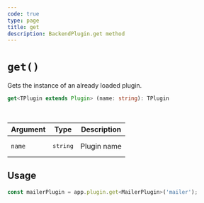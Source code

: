 ```yaml
---
code: true
type: page
title: get
description: BackendPlugin.get method
---
```


# `get()`

<SinceBadge version="2.12.2" />

Gets the instance of an already loaded plugin.

```ts
get<TPlugin extends Plugin> (name: string): TPlugin
```

<br/>

| Argument | Type              | Description |
|----------|-------------------|-------------|
| `name`   | <pre>string</pre> | Plugin name |

## Usage

```js
const mailerPlugin = app.plugin.get<MailerPlugin>('mailer');
```
